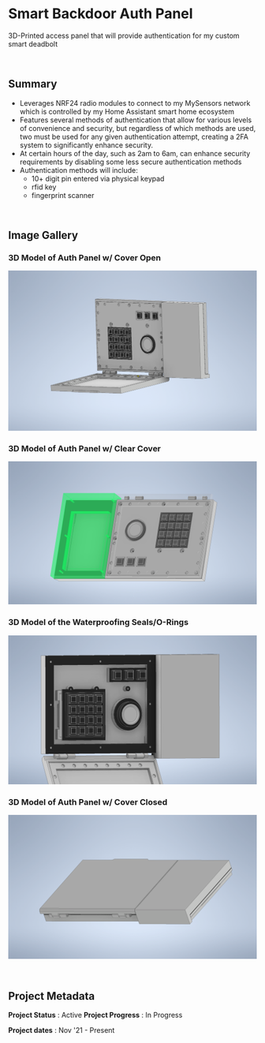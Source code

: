 # Smart Backdoor Auth Panel

3D-Printed access panel that will provide authentication for my custom smart deadbolt

<br>

## Summary
 - Leverages NRF24 radio modules to connect to my MySensors network which is controlled by my Home Assistant smart home ecosystem
 - Features several methods of authentication that allow for various levels of convenience and security, but regardless of which methods are used, two must be used for any given authentication attempt, creating a 2FA system to significantly enhance security. 
 - At certain hours of the day, such as 2am to 6am, can enhance security requirements by disabling some less secure authentication methods
 - Authentication methods will include:
   - 10+ digit pin entered via physical keypad
   - rfid key
   - fingerprint scanner

<br>

## Image Gallery

### 3D Model of Auth Panel w/ Cover Open
![3D Model of Auth Panel w/ Cover Open](https://github.com/a-dubs/smart-backdoor-auth-panel/blob/master/image_gallery/v1/auth_panel_v1_open.png)
<br>

### 3D Model of Auth Panel w/ Clear Cover
![3D Model of Auth Panel w/ Clear Cover](https://github.com/a-dubs/smart-backdoor-auth-panel/blob/master/image_gallery/v1/auth_panel_v1_clear_cover.png)
<br>

### 3D Model of the Waterproofing Seals/O-Rings
![3D Model of the Waterproofing Seals/O-Rings](https://github.com/a-dubs/smart-backdoor-auth-panel/blob/master/image_gallery/v1/auth_panel_v1_waterproofing.png)

### 3D Model of Auth Panel w/ Cover Closed
![3D Model of Auth Panel w/ Cover Closed](https://github.com/a-dubs/smart-backdoor-auth-panel/blob/master/image_gallery/v1/auth_panel_v1_closed.png)
<br>

<br>

## Project Metadata

**Project Status** : Active 
**Project Progress** : In Progress

**Project dates** : Nov '21 - Present  


